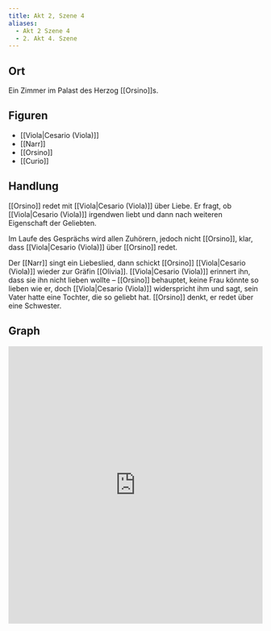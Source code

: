 ```yaml
---
title: Akt 2, Szene 4
aliases:
  - Akt 2 Szene 4
  - 2. Akt 4. Szene
---
```

## Ort
Ein Zimmer im Palast des Herzog [[Orsino]]s.

## Figuren
- [[Viola|Cesario (Viola)]]
- [[Narr]]
- [[Orsino]]
- [[Curio]]

## Handlung
[[Orsino]] redet mit [[Viola|Cesario (Viola)]] über Liebe. Er fragt, ob [[Viola|Cesario (Viola)]] irgendwen liebt und dann nach weiteren Eigenschaft der Geliebten. 

Im Laufe des Gesprächs wird allen Zuhörern, jedoch nicht [[Orsino]], klar, dass [[Viola|Cesario (Viola)]] über [[Orsino]] redet.

Der [[Narr]] singt ein Liebeslied, dann schickt [[Orsino]] [[Viola|Cesario (Viola)]] wieder zur Gräfin [[Olivia]]. [[Viola|Cesario (Viola)]] erinnert ihn, dass sie ihn nicht lieben wollte – [[Orsino]] behauptet, keine Frau könnte so lieben wie er, doch [[Viola|Cesario (Viola)]] widerspricht ihm und sagt, sein Vater hatte eine Tochter, die so geliebt hat. [[Orsino]] denkt, er redet über eine Schwester.

## Graph
<iframe src="https://catchears.github.io/was-ihr-wollt-graphs/act-2/act-2-scene-4-dark" width=100% height=550 style="border: 0;"></iframe>
